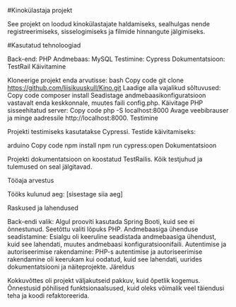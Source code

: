 #Kinokülastaja projekt

See projekt on loodud kinokülastajate haldamiseks, sealhulgas nende registreerimiseks, sisselogimiseks ja filmide hinnangute jälgimiseks.

#Kasutatud tehnoloogiad

Back-end: PHP
Andmebaas: MySQL
Testimine: Cypress
Dokumentatsioon: TestRail
Käivitamine

Kloneerige projekt enda arvutisse:
bash
Copy code
git clone https://github.com/liisikuuskull/Kino.git
Laadige alla vajalikud sõltuvused:
Copy code
composer install
Seadistage andmebaasikonfiguratsioon vastavalt enda keskkonnale, muutes faili config.php.
Käivitage PHP sisseehitatud server:
Copy code
php -S localhost:8000
Avage veebibrauser ja minge aadressile http://localhost:8000.
Testimine

Projekti testimiseks kasutatakse Cypressi. Testide käivitamiseks:

arduino
Copy code
npm install
npm run cypress:open
Dokumentatsioon

Projekti dokumentatsioon on koostatud TestRailis. Kõik testjuhud ja tulemused on seal jälgitavad.

Tööaja arvestus

Tööks kulunud aeg: [sisestage siia aeg]

Raskused ja lahendused

Back-endi valik: Algul prooviti kasutada Spring Booti, kuid see ei õnnestunud. Seetõttu valiti lõpuks PHP.
Andmebaasiga ühenduse seadistamine: Esialgu oli keeruline seadistada andmebaasiga ühendust, kuid see lahendati, muutes andmebaasi konfiguratsioonifaili.
Autentimise ja autoriseerimise rakendamine: PHP-s autentimise ja autoriseerimise rakendamine oli keerukam kui oodatud, kuid see lahendati, uurides dokumentatsiooni ja näiteprojekte.
Järeldus

Kokkuvõttes oli projekt väljakutseid pakkuv, kuid õpetlik kogemus. Õnnestusid põhilised funktsionaalsused, kuid oleks võimalik veel täiendusi teha ja koodi refaktoreerida.
